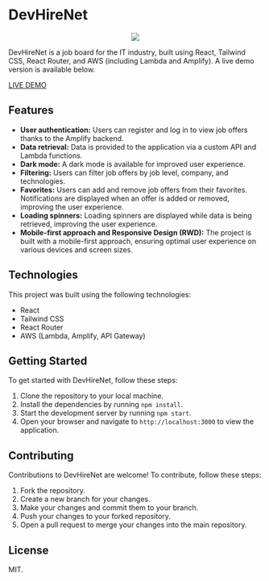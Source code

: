 # DevHireNet

<p align="center">
  <img src = "https://github.com/bilecky/devhirenet/assets/51762310/cb1b7952-e391-45d7-befd-24d11e8a54cc">
</p>

DevHireNet is a job board for the IT industry, built using React, Tailwind CSS, React Router, and AWS (including Lambda and Amplify). A live demo version is available below.

 [LIVE DEMO](https://bilecky.github.io/devhirenet/)

## Features

- **User authentication:** Users can register and log in to view job offers thanks to the Amplify backend.
- **Data retrieval:** Data is provided to the application via a custom API and Lambda functions.
- **Dark mode:** A dark mode is available for improved user experience.
- **Filtering:** Users can filter job offers by job level, company, and technologies.
- **Favorites:** Users can add and remove job offers from their favorites. Notifications are displayed when an offer is added or removed, improving the user experience.
- **Loading spinners:** Loading spinners are displayed while data is being retrieved, improving the user experience.
- **Mobile-first approach and Responsive Design (RWD):** The project is built with a mobile-first approach, ensuring optimal user experience on various devices and screen sizes.

## Technologies

This project was built using the following technologies:
- React
- Tailwind CSS
- React Router
- AWS (Lambda, Amplify, API Gateway)

## Getting Started

To get started with DevHireNet, follow these steps:

1. Clone the repository to your local machine.
2. Install the dependencies by running `npm install`.
3. Start the development server by running `npm start`.
4. Open your browser and navigate to `http://localhost:3000` to view the application.

## Contributing

Contributions to DevHireNet are welcome! To contribute, follow these steps:

1. Fork the repository.
2. Create a new branch for your changes.
3. Make your changes and commit them to your branch.
4. Push your changes to your forked repository.
5. Open a pull request to merge your changes into the main repository.

## License

MIT.
